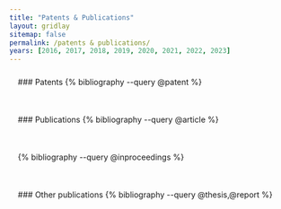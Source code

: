 ```yaml
---
title: "Patents & Publications"
layout: gridlay
sitemap: false
permalink: /patents & publications/
years: [2016, 2017, 2018, 2019, 2020, 2021, 2022, 2023]
---
```


<style>
.jumbotron{
    padding:3%;
    padding-bottom:10px;
    padding-top:10px;
    margin-top:10px;
    margin-bottom:30px;
}
</style>

<div class="jumbotron">
### Patents
{% bibliography --query @patent %}
</div>

<div class="jumbotron">
### Publications
{% bibliography --query @article %}
</div>


<div class="jumbotron">
{% bibliography --query @inproceedings %}
</div>

<div class="jumbotron">
### Other publications
{% bibliography --query @thesis,@report %}
</div>


